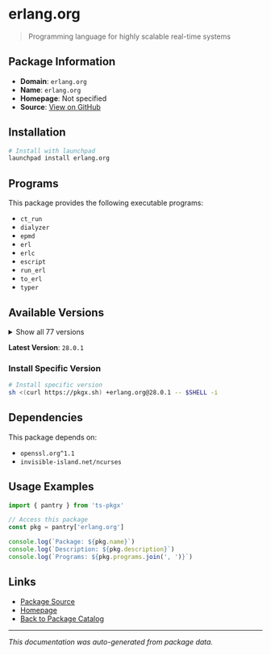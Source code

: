 # erlang.org

> Programming language for highly scalable real-time systems

## Package Information

- **Domain**: `erlang.org`
- **Name**: `erlang.org`
- **Homepage**: Not specified
- **Source**: [View on GitHub](https://github.com/pkgxdev/pantry/tree/main/projects/erlang.org/package.yml)

## Installation

```bash
# Install with launchpad
launchpad install erlang.org
```

## Programs

This package provides the following executable programs:

- `ct_run`
- `dialyzer`
- `epmd`
- `erl`
- `erlc`
- `escript`
- `run_erl`
- `to_erl`
- `typer`

## Available Versions

<details>
<summary>Show all 77 versions</summary>

- `28.0.1`, `28.0.0`, `27.3.4.2`, `27.3.4.1`, `27.3.4`
- `27.3.3`, `27.3.2`, `27.3.1`, `27.3.0`, `27.2.4`
- `27.2.3`, `27.2.2`, `27.2.1`, `27.2.0`, `27.1.3`
- `27.1.2`, `27.1.1`, `27.1.0`, `27.0.1`, `27.0.0`
- `26.2.5.9`, `26.2.5.8`, `26.2.5.7`, `26.2.5.6`, `26.2.5.5`
- `26.2.5.4`, `26.2.5.3`, `26.2.5.2`, `26.2.5.14`, `26.2.5.13`
- `26.2.5.12`, `26.2.5.11`, `26.2.5.10`, `26.2.5.1`, `26.2.5`
- `26.2.4`, `26.2.2`, `26.2.1`, `26.2.0`, `26.1.2`
- `26.1.1`, `26.1.0`, `26.0.2`, `26.0.1`, `26.0.0`
- `25.3.2.9`, `25.3.2.8`, `25.3.2.7`, `25.3.2.6`, `25.3.2.5`
- `25.3.2.4`, `25.3.2.3`, `25.3.2.21`, `25.3.2.20`, `25.3.2.2`
- `25.3.2.19`, `25.3.2.18`, `25.3.2.17`, `25.3.2.16`, `25.3.2.15`
- `25.3.2.14`, `25.3.2.13`, `25.3.2.12`, `25.3.2.11`, `25.3.2.10`
- `25.3.2.1`, `25.3.2`, `25.3.1`, `25.3.0`, `25.2.2`
- `24.3.4.17`, `24.3.4.16`, `24.3.4.15`, `24.3.4.14`, `24.3.4.13`
- `24.3.4.12`, `24.3.4.11`

</details>

**Latest Version**: `28.0.1`

### Install Specific Version

```bash
# Install specific version
sh <(curl https://pkgx.sh) +erlang.org@28.0.1 -- $SHELL -i
```

## Dependencies

This package depends on:

- `openssl.org^1.1`
- `invisible-island.net/ncurses`

## Usage Examples

```typescript
import { pantry } from 'ts-pkgx'

// Access this package
const pkg = pantry['erlang.org']

console.log(`Package: ${pkg.name}`)
console.log(`Description: ${pkg.description}`)
console.log(`Programs: ${pkg.programs.join(', ')}`)
```

## Links

- [Package Source](https://github.com/pkgxdev/pantry/tree/main/projects/erlang.org/package.yml)
- [Homepage](#)
- [Back to Package Catalog](../../package-catalog.md)

---

*This documentation was auto-generated from package data.*
